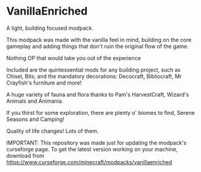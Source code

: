 # VanillaEnriched
A light, building focused modpack.

 

This modpack was made with the vanilla feel in mind, building on the core gameplay and adding things that don't ruin the original flow of the game.

Nothing OP that would take you out of the experience

 

 

Included are the quintessential mods for any building project, such as Chisel, Bits; and the mandatory decorations: Decocraft, Bibliocraft, Mr Crayfish's furniture and more!

A huge variety of fauna and flora thanks to Pam's HarvestCraft, Wizard's Animals and Animania.

If you thirst for some exploration, there are plenty o' biomes to find, Serene Seasons and Camping!

Quality of life changes! Lots of them.


IMPORTANT:
This repository was made just for updating the modpack's curseforge page. To get the latest version working on your machine, download from https://www.curseforge.com/minecraft/modpacks/vanillaenriched
